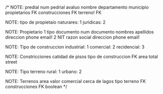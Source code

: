 /*
NOTE: predial
num pedrial
avaluo
nombre
departamento
municipio
propietarios FK
construcciones FK
terreno! FK

NOTE: tipo de propietaio
naturares: 1
juridicas: 2

NOTE: Propietario
1
tipo documento
num documento
nombres
apellidos
direccion
phone
email!
2
NIT
razon social
direccion
phone
email!

NOTE: Tipo de construccion
industrial: 1
comercial: 2
recidencial: 3

NOTE: Constricciones
catidad de pisos
tipo de construccion FK
area total
street

NOTE: Tipo terreno
rural: 1
urbano: 2

NOTE: Terrenos
area
valor comercial
cerca de lagos
tipo terreno FK
construcciones FK boolean
*/
